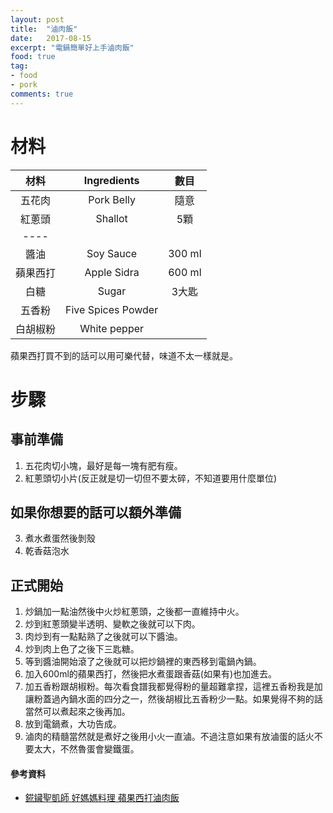 ```yaml
---
layout: post
title:  "滷肉飯"
date:   2017-08-15
excerpt: "電鍋簡單好上手滷肉飯"
food: true
tag:
- food
- pork
comments: true
---
```

# 材料

| 材料 | Ingredients | 數目 |
|:------------:|:-----------:|:--------:|
| 五花肉 | Pork Belly | 隨意 |
| 紅蔥頭       | Shallot     | 5顆    |
|----
| 醬油     | Soy Sauce    | 300 ml    |
| 蘋果西打 	| Apple Sidra | 600 ml |
| 白糖 | Sugar | 3大匙 |
| 五香粉 | Five Spices Powder |  |
| 白胡椒粉 | White pepper |  |

蘋果西打買不到的話可以用可樂代替，味道不太一樣就是。

# 步驟

## 事前準備

1. 五花肉切小塊，最好是每一塊有肥有瘦。
2. 紅蔥頭切小片(反正就是切一切但不要太碎，不知道要用什麼單位)

## 如果你想要的話可以額外準備

3. 煮水煮蛋然後剝殼
4. 乾香菇泡水

## 正式開始

1. 炒鍋加一點油然後中火炒紅蔥頭，之後都一直維持中火。
2. 炒到紅蔥頭變半透明、變軟之後就可以下肉。
3. 肉炒到有一點點熟了之後就可以下醬油。
4. 炒到肉上色了之後下三匙糖。
5. 等到醬油開始滾了之後就可以把炒鍋裡的東西移到電鍋內鍋。
6. 加入600ml的蘋果西打，然後把水煮蛋跟香菇(如果有)也加進去。
7. 加五香粉跟胡椒粉。每次看食譜我都覺得粉的量超難拿捏，這裡五香粉我是加讓粉蓋過內鍋水面的四分之一，然後胡椒比五香粉少一點。如果覺得不夠的話當然可以煮起來之後再加。
8. 放到電鍋煮，大功告成。
9. 滷肉的精髓當然就是煮好之後用小火一直滷。不過注意如果有放滷蛋的話火不要太大，不然魯蛋會變鐵蛋。


#### 參考資料
* [錵鑶聖凱師 好媽媽料理 蘋果西打滷肉飯](https://www.youtube.com/watch?v=h0aDdUc6TxU)